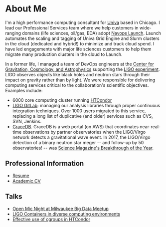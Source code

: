 # About Me

I'm a high performance computing consultant for [Univa][univa] based in Chicago.
I lead our Professional Services team where we help customers in wide-ranging
domains (life sciences, oil/gas, EDA) adopt [Navops Launch][launch]. Launch
automates the scaling and tagging of Univa Grid Engine and Slurm clusters in the
cloud (dedicated and hybrid!) to minimize and track cloud spend. I have led
engagements with major life sciences customers to help them migrate many
production clusters in the cloud to Launch.

[univa]: https://www.univa.com/
[launch]: https://www.univa.com/products/navops.php

In a former life, I managed a team of DevOps engineers at the [Center for
Gravitation, Cosmology, and Astrophysics](https://cgca.uwm.edu) supporting the
[LIGO experiment](https://www.ligo.org). LIGO observes objects like black holes
and neutron stars through their impact on gravity rather than by light. We were
responsible for delivering computing services critical to the collaboration's
scientific objectives. Examples include:

* 6000 core computing cluster running [HTCondor][htcondor]
* [LIGO GitLab](https://git.ligo.org): managing our analysis libraries through
  proper continuous integration techniques. Over 1000 users migrated to this
  service, replacing a long list of duplicative (and older) services such as
  CVS, SVN, Jenkins.
* [GraceDB](https://gracedb.ligo.org). GraceDB is a web portal (on AWS) that
  coordinates near-real-time observations by partner observatories when the
  LIGO/Virgo network detects a gravitational wave event. In 2017, the LIGO/Virgo
  detection of a binary neutron star meger -- and follow-up by 50 observatories!
  -- was [Science Magazine's Breakthrough of the Year][sciencemag].

[htcondor]: https://research.cs.wisc.edu/htcondor/
[sciencemag]: https://vis.sciencemag.org/breakthrough2017/

## Professional Information

* [Resume](resume.pdf)
* [Academic CV](cv.pdf)

## Talks

* [Open Mic Night at Milwaukee Big Data Meetup](open-mic-night.pptx)
* [LIGO Containers in diverse computing environments](https://agenda.hep.wisc.edu/event/1201/session/13/contribution/34/material/slides/1.pdf)
* [Effective use of cgroups in HTCondor](https://research.cs.wisc.edu/htcondor/HTCondorWeek2017/presentations/WedDownes_cgroups.pdf)
